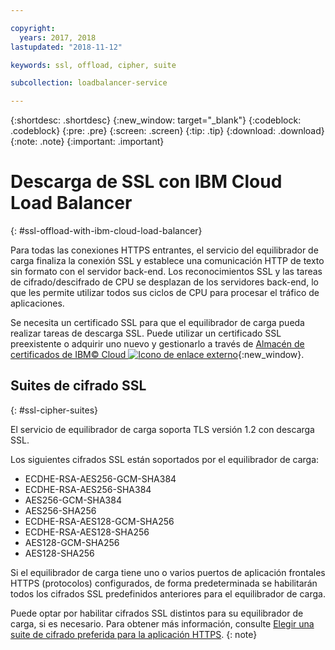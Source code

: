 ```yaml
---

copyright:
  years: 2017, 2018
lastupdated: "2018-11-12"

keywords: ssl, offload, cipher, suite

subcollection: loadbalancer-service

---
```


{:shortdesc: .shortdesc}
{:new_window: target="_blank"}
{:codeblock: .codeblock}
{:pre: .pre}
{:screen: .screen}
{:tip: .tip}
{:download: .download}
{:note: .note}
{:important: .important}

# Descarga de SSL con IBM Cloud Load Balancer
{: #ssl-offload-with-ibm-cloud-load-balancer}

Para todas las conexiones HTTPS entrantes, el servicio del equilibrador de carga finaliza la conexión SSL y establece una comunicación HTTP de texto sin formato con el servidor back-end. Los reconocimientos SSL y las tareas de cifrado/descifrado de CPU se desplazan de los servidores back-end, lo que les permite utilizar todos sus ciclos de CPU para procesar el tráfico de aplicaciones.

Se necesita un certificado SSL para que el equilibrador de carga pueda realizar tareas de descarga SSL. Puede utilizar un certificado SSL preexistente o adquirir uno nuevo y gestionarlo a través de [Almacén de certificados de IBM© Cloud ![Icono de enlace externo](../../icons/launch-glyph.svg "Icono de enlace externo")](https://cloud.ibm.com/classic/security/sslcerts){:new_window}.

## Suites de cifrado SSL
{: #ssl-cipher-suites}

El servicio de equilibrador de carga soporta TLS versión 1.2 con descarga SSL.

Los siguientes cifrados SSL están soportados por el equilibrador de carga:

* ECDHE-RSA-AES256-GCM-SHA384
* ECDHE-RSA-AES256-SHA384
* AES256-GCM-SHA384
* AES256-SHA256
* ECDHE-RSA-AES128-GCM-SHA256
* ECDHE-RSA-AES128-SHA256
* AES128-GCM-SHA256
* AES128-SHA256

Si el equilibrador de carga tiene uno o varios puertos de aplicación frontales HTTPS (protocolos) configurados, de forma predeterminada se habilitarán todos los cifrados SSL predefinidos anteriores para el equilibrador de carga.

Puede optar por habilitar cifrados SSL distintos para su equilibrador de carga, si es necesario. Para obtener más información, consulte [Elegir una suite de cifrado preferida para la aplicación HTTPS](/docs/infrastructure/loadbalancer-service?topic=loadbalancer-service-choosing-a-preferred-cipher-suite-for-your-https-application).
{: note}
